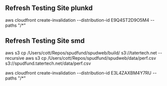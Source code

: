 ## Refresh Testing Site plunkd
aws cloudfront create-invalidation --distribution-id E9Q4ST2D9O5M4 --paths "/*"

## Refresh Testing Site smd
aws s3 cp /Users/cott/Repos/spudfund/spudweb/build/ s3://tatertech.net --recursive
aws s3 cp /Users/cott/Repos/spudfund/spudweb/data/perf.csv s3://spudfund.tatertech.net/data/perf.csv

aws cloudfront create-invalidation --distribution-id E3L4ZAXBM4Y7RU --paths "/*"

